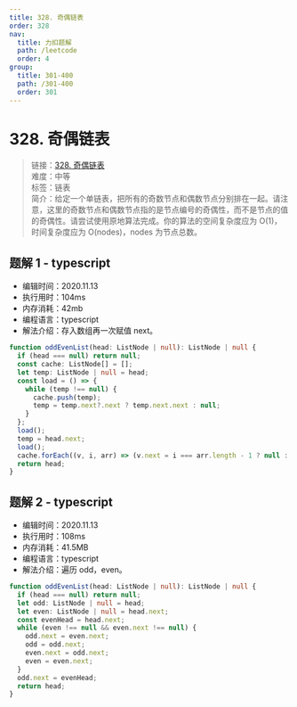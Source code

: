 ```yaml
---
title: 328. 奇偶链表
order: 328
nav:
  title: 力扣题解
  path: /leetcode
  order: 4
group:
  title: 301-400
  path: /301-400
  order: 301
---
```


# 328. 奇偶链表

> 链接：[328. 奇偶链表](https://leetcode-cn.com/problems/odd-even-linked-list/)  
> 难度：中等  
> 标签：链表  
> 简介：给定一个单链表，把所有的奇数节点和偶数节点分别排在一起。请注意，这里的奇数节点和偶数节点指的是节点编号的奇偶性，而不是节点的值的奇偶性。请尝试使用原地算法完成。你的算法的空间复杂度应为 O(1)，时间复杂度应为 O(nodes)，nodes 为节点总数。

## 题解 1 - typescript

- 编辑时间：2020.11.13
- 执行用时：104ms
- 内存消耗：42mb
- 编程语言：typescript
- 解法介绍：存入数组再一次赋值 next。

```typescript
function oddEvenList(head: ListNode | null): ListNode | null {
  if (head === null) return null;
  const cache: ListNode[] = [];
  let temp: ListNode | null = head;
  const load = () => {
    while (temp !== null) {
      cache.push(temp);
      temp = temp.next?.next ? temp.next.next : null;
    }
  };
  load();
  temp = head.next;
  load();
  cache.forEach((v, i, arr) => (v.next = i === arr.length - 1 ? null : arr[i + 1]));
  return head;
}
```

## 题解 2 - typescript

- 编辑时间：2020.11.13
- 执行用时：108ms
- 内存消耗：41.5MB
- 编程语言：typescript
- 解法介绍：遍历 odd，even。

```typescript
function oddEvenList(head: ListNode | null): ListNode | null {
  if (head === null) return null;
  let odd: ListNode | null = head;
  let even: ListNode | null = head.next;
  const evenHead = head.next;
  while (even !== null && even.next !== null) {
    odd.next = even.next;
    odd = odd.next;
    even.next = odd.next;
    even = even.next;
  }
  odd.next = evenHead;
  return head;
}
```
